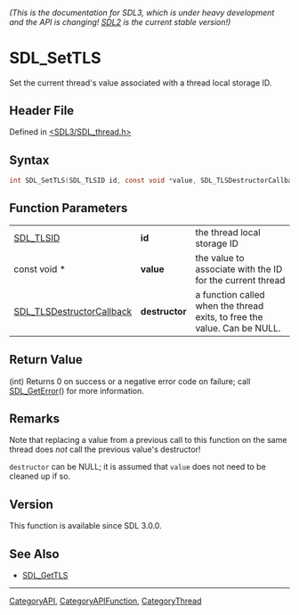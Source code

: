 ###### (This is the documentation for SDL3, which is under heavy development and the API is changing! [SDL2](https://wiki.libsdl.org/SDL2/) is the current stable version!)
# SDL_SetTLS

Set the current thread's value associated with a thread local storage ID.

## Header File

Defined in [<SDL3/SDL_thread.h>](https://github.com/libsdl-org/SDL/blob/main/include/SDL3/SDL_thread.h)

## Syntax

```c
int SDL_SetTLS(SDL_TLSID id, const void *value, SDL_TLSDestructorCallback destructor);
```

## Function Parameters

|                                                        |                |                                                                          |
| ------------------------------------------------------ | -------------- | ------------------------------------------------------------------------ |
| [SDL_TLSID](SDL_TLSID)                                 | **id**         | the thread local storage ID                                              |
| const void *                                           | **value**      | the value to associate with the ID for the current thread                |
| [SDL_TLSDestructorCallback](SDL_TLSDestructorCallback) | **destructor** | a function called when the thread exits, to free the value. Can be NULL. |

## Return Value

(int) Returns 0 on success or a negative error code on failure; call
[SDL_GetError](SDL_GetError)() for more information.

## Remarks

Note that replacing a value from a previous call to this function on the
same thread does _not_ call the previous value's destructor!

`destructor` can be NULL; it is assumed that `value` does not need to be
cleaned up if so.

## Version

This function is available since SDL 3.0.0.

## See Also

- [SDL_GetTLS](SDL_GetTLS)

----
[CategoryAPI](CategoryAPI), [CategoryAPIFunction](CategoryAPIFunction), [CategoryThread](CategoryThread)

